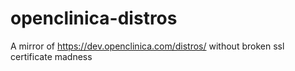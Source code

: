 # openclinica-distros
A mirror of https://dev.openclinica.com/distros/ without broken ssl certificate madness
